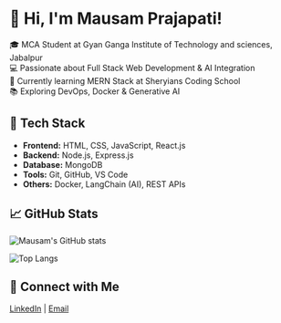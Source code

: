 # 👋 Hi, I'm Mausam Prajapati!

🎓 MCA Student at Gyan Ganga Institute of Technology and sciences, Jabalpur  
💻 Passionate about Full Stack Web Development & AI Integration  
🚀 Currently learning MERN Stack at Sheryians Coding School  
📚 Exploring DevOps, Docker & Generative AI  

## 🧠 Tech Stack
- **Frontend:** HTML, CSS, JavaScript, React.js  
- **Backend:** Node.js, Express.js  
- **Database:** MongoDB  
- **Tools:** Git, GitHub, VS Code  
- **Others:** Docker, LangChain (AI), REST APIs 

## 📈 GitHub Stats
![Mausam's GitHub stats](https://github-readme-stats.vercel.app/api?username=mausamprajapati&show_icons=true&theme=tokyonight)

![Top Langs](https://github-readme-stats.vercel.app/api/top-langs/?username=mausamprajapati&layout=compact&theme=tokyonight)

## 🔗 Connect with Me
[LinkedIn](https://www.linkedin.com/in/mausam-prajapati-63001b341) | [Email](mailto:mausamprajapati34@gmail.com)
